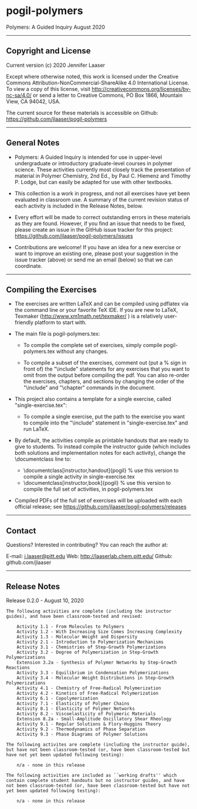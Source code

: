 # pogil-polymers
Polymers: A Guided Inquiry
August 2020

----------------------------------------------------------
Copyright and License
----------------------------------------------------------

Current version (c) 2020 Jennifer Laaser

Except where otherwise noted, this work is licensed under the Creative Commons Attribution-NonCommercial-ShareAlike 4.0 International License. To view a copy of this license, visit http://creativecommons.org/licenses/by-nc-sa/4.0/ or send a letter to Creative Commons, PO Box 1866, Mountain View, CA 94042, USA.

The current source for these materials is accessible on Github: https://github.com/jlaaser/pogil-polymers


---------------------------------------------------------
General Notes
---------------------------------------------------------

 - Polymers: A Guided Inquiry is intended for use in upper-level undergraduate or introductory graduate-level  courses in polymer science. These activities currently most closely track the presentation of material in Polymer Chemistry, 2nd Ed., by Paul C. Hiemenz and Timothy P. Lodge, but can easily be adapted for use with other textbooks.
 
 - This collection is a work in progress, and not all exercises have yet been evaluated in classroom use.  A summary of the current revision status of each activity is included in the Release Notes, below.
 
 - Every effort will be made to correct outstanding errors in these materials as they are found. However, if you find an issue that needs to be fixed, please create an issue in the GitHub issue tracker for this project: https://github.com/jlaaser/pogil-polymers/issues
 
 - Contributions are welcome! If you have an idea for a new exercise or want to improve an existing one, please post your suggestion in the issue tracker (above) or send me an email (below) so that we can coordinate.
 

---------------------------------------------------------
Compiling the Exercises
---------------------------------------------------------

 - The exercises are written LaTeX and can be compiled using pdflatex via the command line or your favorite TeX IDE.  If you are new to LaTeX, Texmaker (http://www.xm1math.net/texmaker/ ) is a relatively user-friendly platform to start with.
 
 - The main file is pogil-polymers.tex:
 
	- To compile the complete set of exercises, simply compile pogil-polymers.tex without any changes.
 
	- To compile a subset of the exercises, comment out (put a % sign in front of) the "\include" statements for any exercises that you want to omit from the output before compiling the pdf.  You can also re-order the exercises, chapters, and sections by changing the order of the "\include" and "\chapter" commands in the document.
 
 - This project also contains a template for a single exercise, called "single-exercise.tex":
 
	- To compile a single exercise, put the path to the exercise you want to compile into the "\include" statement in "single-exercise.tex" and run LaTeX.
	
 - By default, the activities compile as printable handouts that are ready to give to students.  To instead compile the instructor guide (which includes both solutions and implementation notes for each activity), change the \documentclass line to:
 
	- \documentclass[instructor,handout]{pogil}	% use this version to compile a single activity in single-exercise.tex
	- \documentclass[instructor,book]{pogil}	% use this version to compile the full set of activities, in pogil-polymers.tex

 - Compiled PDFs of the full set of exercises will be uploaded with each official release; see https://github.com/jlaaser/pogil-polymers/releases

---------------------------------------------------------
Contact
---------------------------------------------------------

Questions?  Interested in contributing?  You can reach the author at:

E-mail: j.laaser@pitt.edu
Web:	http://laaserlab.chem.pitt.edu/
Github:	github.com/jlaaser


---------------------------------------------------------
Release Notes
---------------------------------------------------------

Release 0.2.0 - August 10, 2020

	The following activities are complete (including the instructor guides), and have been classroom-tested and revised:
	
		Activity 1.1 - From Molecules to Polymers
		Activity 1.2 - With Increasing Size Comes Increasing Complexity
		Activity 1.3 - Molecular Weight and Dispersity
		Activity 2.1 - Introduction to Polymerization Mechanisms
		Activity 3.1 - Chemistries of Step-Growth Polymerizations
		Activity 3.2 - Degree of Polymerization in Step-Growth Polymerizations
		Extension 3.2a - Synthesis of Polymer Networks by Step-Growth Reactions
		Activity 3.3 - Equilibrium in Condensation Polymerizations
		Activity 3.4 - Molecular Weight Distributions in Step-Growth Polymerizations
		Activity 4.1 - Chemistry of Free-Radical Polymerization
		Activity 4.2 - Kinetics of Free-Radical Polymerization
		Activity 6.1 - Copolymerization
		Activity 7.1 - Elasticity of Polymer Chains
		Activity 8.1 - Elasticity of Polymer Networks
		Activity 8.2 - Viscoelasticity of Polymeric Materials
		Extension 8.2a - Small-Amplitude Oscillatory Shear Rheology
		Activity 9.1 - Regular Solutions & Flory-Huggins Theory
		Activity 9.2 - Thermodynamics of Phase Separation
		Activity 9.3 - Phase Diagrams of Polymer Solutions
	
	The following activites are complete (including the instructor guide), but have not been classroom-tested (or, have been classroom-tested but have not yet been updated following testing):
	
		n/a - none in this release
	
	The following activities are included as ``working drafts'' which contain complete student handouts but no instructor guides, and have not been classroom-tested (or, have been classroom-tested but have not yet been updated following testing):
	
		n/a - none in this release
